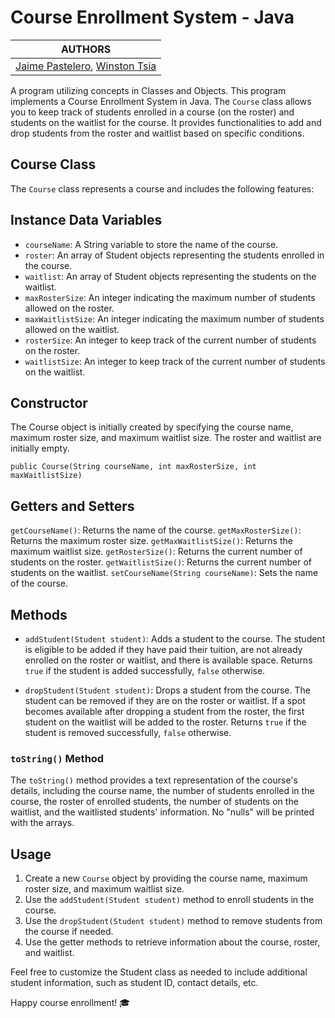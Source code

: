 # Course Enrollment System - Java

|AUTHORS|
|:-:|
| [Jaime Pastelero](https://github.com/jaimepasta), [Winston Tsia](https://github.com/wtsia) |

A program utilizing concepts in Classes and Objects. This program implements a Course Enrollment System in Java. The `Course` class allows you to keep track of students enrolled in a course (on the roster) and students on the waitlist for the course. It provides functionalities to add and drop students from the roster and waitlist based on specific conditions.

## Course Class
The `Course` class represents a course and includes the following features:

## Instance Data Variables
- `courseName`: A String variable to store the name of the course.
- `roster`: An array of Student objects representing the students enrolled in the course.
- `waitlist`: An array of Student objects representing the students on the waitlist.
- `maxRosterSize`: An integer indicating the maximum number of students allowed on the roster.
- `maxWaitlistSize`: An integer indicating the maximum number of students allowed on the waitlist.
- `rosterSize`: An integer to keep track of the current number of students on the roster.
- `waitlistSize`: An integer to keep track of the current number of students on the waitlist.

## Constructor
The Course object is initially created by specifying the course name, maximum roster size, and maximum waitlist size. The roster and waitlist are initially empty.

```
public Course(String courseName, int maxRosterSize, int maxWaitlistSize)
```

## Getters and Setters
`getCourseName()`: Returns the name of the course.
`getMaxRosterSize()`: Returns the maximum roster size.
`getMaxWaitlistSize()`: Returns the maximum waitlist size.
`getRosterSize()`: Returns the current number of students on the roster.
`getWaitlistSize()`: Returns the current number of students on the waitlist.
`setCourseName(String courseName)`: Sets the name of the course.

## Methods
- `addStudent(Student student)`: Adds a student to the course. The student is eligible to be added if they have paid their tuition, are not already enrolled on the roster or waitlist, and there is available space. Returns `true` if the student is added successfully, `false` otherwise.

- `dropStudent(Student student)`: Drops a student from the course. The student can be removed if they are on the roster or waitlist. If a spot becomes available after dropping a student from the roster, the first student on the waitlist will be added to the roster. Returns `true` if the student is removed successfully, `false` otherwise.

### `toString()` Method
The `toString()` method provides a text representation of the course's details, including the course name, the number of students enrolled in the course, the roster of enrolled students, the number of students on the waitlist, and the waitlisted students' information. No "nulls" will be printed with the arrays.

## Usage
1. Create a new `Course` object by providing the course name, maximum roster size, and maximum waitlist size.
2. Use the `addStudent(Student student)` method to enroll students in the course.
3. Use the `dropStudent(Student student)` method to remove students from the course if needed.
4. Use the getter methods to retrieve information about the course, roster, and waitlist.

Feel free to customize the Student class as needed to include additional student information, such as student ID, contact details, etc.

Happy course enrollment! :mortar_board:





